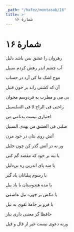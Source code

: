 ```yaml
---
_path: "/hafez/montasab/16"
title: >-
    شمارهٔ ۱۶
---
```

# شمارهٔ ۱۶

<div class="b" id="bn1"><div class="m1"><p>رهروان را عشق بس باشد دلیل</p></div>
<div class="m2"><p>آب چشم اندر رهش کردم سبیل </p></div></div>
<div class="b" id="bn2"><div class="m1"><p>موج اشک ما کی آرد در حساب</p></div>
<div class="m2"><p>آن که کشتی راند بر خون قتیل </p></div></div>
<div class="b" id="bn3"><div class="m1"><p>بی می و مطرب به فردوسم مخوان</p></div>
<div class="m2"><p>راحتی فی الراح لا فی السلسبیل </p></div></div>
<div class="b" id="bn4"><div class="m1"><p>اختیاری نیست بدنامی من</p></div>
<div class="m2"><p>ضلنی فی العشق من یهدی السبیل </p></div></div>
<div class="b" id="bn5"><div class="m1"><p>آتش روی بتان در خود مزن</p></div>
<div class="m2"><p>ور نه در آتش گذر کن چون خلیل </p></div></div>
<div class="b" id="bn6"><div class="m1"><p>یا بنه بر خود که مقصد گم کنی</p></div>
<div class="m2"><p>یا منه پای اندرین ره بی‌دلیل </p></div></div>
<div class="b" id="bn7"><div class="m1"><p>با رسوم پیلبانان یاد گیر</p></div>
<div class="m2"><p>یا مده هندوستان با یاد پیل </p></div></div>
<div class="b" id="bn8"><div class="m1"><p>یا مکش بر چهره نیل عاشقی</p></div>
<div class="m2"><p>یا فرو بر جامهٔ تقوی به نیل </p></div></div>
<div class="b" id="bn9"><div class="m1"><p>حافظا گر معنیی داری بیار</p></div>
<div class="m2"><p>ورنه دعوی نیست غیر از قال و قیل</p></div></div>
